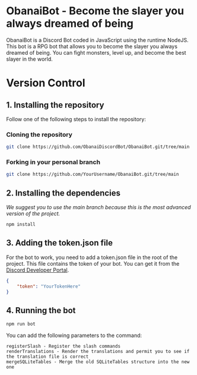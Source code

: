 # ObanaiBot - Become the slayer you always dreamed of being

ObanaiBot is a Discord Bot coded in JavaScript using the runtime NodeJS. This bot is a RPG bot that allows you to become the slayer you always dreamed of being. You can fight monsters, level up, and become the best slayer in the world.

# Version Control

## 1. Installing the repository

Follow one of the following steps to install the repository:

### Cloning the repository

```bash
git clone https://github.com/ObanaiDiscordBot/ObanaiBot.git/tree/main
```

### Forking in your personal branch

```bash
git clone https://github.com/YourUsername/ObanaiBot.git/tree/main
```

## 2. Installing the dependencies

*We suggest you to use the main branch because this is the most advanced version of the project.*

```bash
npm install
```

## 3. Adding the token.json file

For the bot to work, you need to add a token.json file in the root of the project. This file contains the token of your bot. You can get it from the [Discord Developer Portal](https://discord.com/developers/applications).

```json
{
    "token": "YourTokenHere"
}
```

## 4. Running the bot

```bash
npm run bot
```

You can add the following parameters to the command:
```
registerSlash - Register the slash commands
renderTranslations - Render the translations and permit you to see if the translation file is correct
mergeSQLiteTables - Merge the old SQLiteTables structure into the new one
```
